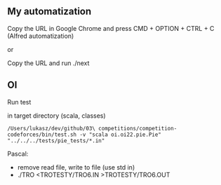 ## My automatization

Copy the URL in Google Chrome and press CMD + OPTION + CTRL + C (Alfred automatization)

or

Copy the URL and run ./next

## OI

Run test

in target directory (scala, classes)
```
/Users/lukasz/dev/github/03\ competitions/competition-codeforces/bin/test.sh -v "scala oi.oi22.pie.Pie" "../../../tests/pie_tests/*.in"
```

Pascal:
- remove read file, write to file (use std in)
- ./TRO <TROTESTY/TRO6.IN >TROTESTY/TRO6.OUT
